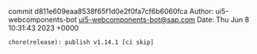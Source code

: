 commit d811e609eaa8538f65f1d0e2f0fa7cf6b6060fca
Author: ui5-webcomponents-bot <ui5-webcomponents-bot@sap.com>
Date:   Thu Jun 8 10:31:43 2023 +0000

    chore(release): publish v1.14.1 [ci skip]
